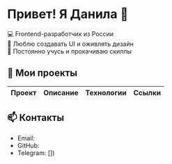 # Привет! Я Данила 👋

💻 Frontend-разработчик из России  
🎨 Люблю создавать UI и оживлять дизайн  
🚀 Постоянно учусь и прокачиваю скиллы

## 🚧 Мои проекты

| Проект | Описание | Технологии | Ссылки |
|--------|----------|-------------|--------|


## 📫 Контакты
- Email: 
- GitHub: []()
- Telegram: [])
